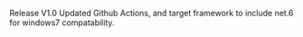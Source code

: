 Release V1.0
Updated Github Actions, and target framework to include net.6 for windows7 compatability.
